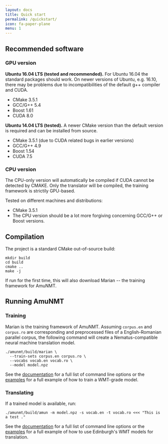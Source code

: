 ```yaml
---
layout: docs
title: Quick start
permalink: /quickstart/
icon: fa-paper-plane
menu: 1
---
```


## Recommended software

### GPU version

**Ubuntu 16.04 LTS (tested and recommended).** For Ubuntu 16.04 the standard packages should work. On newer versions of Ubuntu, e.g. 16.10, there may be problems due to
incompatibilities of the default g++ compiler and CUDA. 

 * CMake 3.5.1
 * GCC/G++ 5.4
 * Boost 1.61
 * CUDA 8.0

**Ubuntu 14.04 LTS (tested).** A newer CMake version than the default version is
required and can be installed from source. 

 * CMake 3.5.1 (due to CUDA related bugs in earlier versions)
 * GCC/G++ 4.9
 * Boost 1.54
 * CUDA 7.5

### CPU version

The CPU-only version will automatically be compiled if CUDA cannot be detected by CMAKE.
Only the translator will be compiled, the training framework is strictily GPU-based.

Tested on different machines and distributions:

 * CMake 3.5.1
 * The CPU version should be a lot more forgiving concerning GCC/G++ or Boost versions.

## Compilation

The project is a standard CMake out-of-source build:

    mkdir build
    cd build
    cmake ..
    make -j

If run for the first time, this will also download Marian -- the training
framework for AmuNMT.

## Running AmuNMT

### Training

Marian is the training framework of AmuNMT. Assuming `corpus.en` and `corpus.ro` are
corresponding and preprocessed files of a English-Romanian parallel corpus, the
following command will create a Nematus-compatible neural machine translation model.

    ./amunmt/build/marian \
      --train-sets corpus.en corpus.ro \
      --vocabs vocab.en vocab.ro \
      --model model.npz

See the [documentation](/docs/#marian) for a full list of command line
options or the [examples](/usecases/training) for a full example of how to train
a WMT-grade model.

### Translating

If a trained model is available, run:

    ./amunmt/build/amun -m model.npz -s vocab.en -t vocab.ro <<< "This is a test ."

See the [documentation](/docs/#amun) for a full list of command line options
or the [examples](/usecases/translating) for a full example of how to use
Edinburgh's WMT models for translation.
